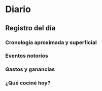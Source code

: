 # Diario



## Registro del día

### Cronología aproximada y superficial

### Eventos notorios


### Gastos y ganancias


### ¿Qué cociné hoy? 